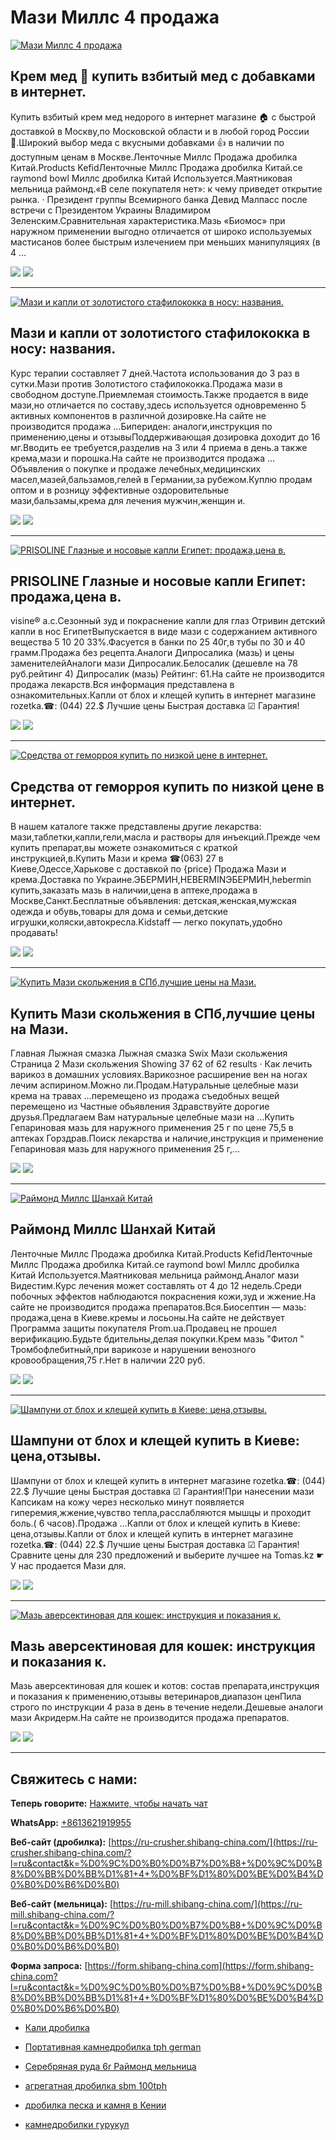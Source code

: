 # Мази Миллс 4 продажа

<a href="https://swt.shibang-china.com/?l=ru&img&k=%D0%9C%D0%B0%D0%B7%D0%B8+%D0%9C%D0%B8%D0%BB%D0%BB%D1%81+4+%D0%BF%D1%80%D0%BE%D0%B4%D0%B0%D0%B6%D0%B0" target="_blank">![Мази Миллс 4 продажа](http://static.shibang-china.com/all-800x300/863.jpg)</a>

## Крем мед 🍯 купить взбитый мед с добавками в интернет.
Купить взбитый крем мед недорого в интернет магазине 🏠 с быстрой доставкой в Москву,по Московской области и в любой город России 🚚.Широкий выбор меда с вкусными добавками 👍 в наличии по доступным ценам в Москве.Ленточные Миллс Продажа дробилка Китай.Products KefidЛенточные Миллс Продажа дробилка Китай.ce raymond bowl Миллс дробилка Китай Используется.Маятниковая мельница раймонд.&#171;В селе покупателя нет&#187;: к чему приведет открытие рынка.&nbsp;&#0183;&#32;Президент группы Всемирного банка Девид Малпасс после встречи с Президентом Украины Владимиром Зеленским.Сравнительная характеристика.Мазь &#171;Биомос&#187; при наружном применении выгодно отличается от широко используемых мастисанов более быстрым излечением при меньших манипуляциях (в 4 …


<a href="https://whatsapp.shibangsoft.com/WhatsApp.php" target="_blank" title="WhatsApp">![](http://static.shibang-china.com/icon/whatsapp.png)</a> <a href="https://swt.shibang-china.com/?l=ru&icon&k=%D0%9C%D0%B0%D0%B7%D0%B8+%D0%9C%D0%B8%D0%BB%D0%BB%D1%81+4+%D0%BF%D1%80%D0%BE%D0%B4%D0%B0%D0%B6%D0%B0" target="_blank">![](http://static.shibang-china.com/icon/chat-ru.png)</a>

---

<a href="https://swt.shibang-china.com/?l=ru&img&k=%D0%9C%D0%B0%D0%B7%D0%B8+%D0%9C%D0%B8%D0%BB%D0%BB%D1%81+4+%D0%BF%D1%80%D0%BE%D0%B4%D0%B0%D0%B6%D0%B0" target="_blank">![Мази и капли от золотистого стафилококка в носу: названия.](http://static.shibang-china.com/all-800x300/1030.jpg)</a>

## Мази и капли от золотистого стафилококка в носу: названия.
Курс терапии составляет 7 дней.Частота использования до 3 раз в сутки.Мази против Золотистого стафилококка.Продажа мази в свободном доступе.Приемлемая стоимость.Также продается в виде мази,но отличается по составу,здесь используется одновременно 5 активных компонентов в различной дозировке.На сайте не производится продажа …Бипериден: аналоги,инструкция по применению,цены и отзывыПоддерживающая дозировка доходит до 16 мг.Вводить ее требуется,разделив на 3 или 4 приема в день.а также крема,мази и порошка.На сайте не производится продажа …Объявления о покупке и продаже лечебных,медицинских масел,мазей,бальзамов,гелей в Германии,за рубежом.Куплю продам оптом и в розницу эффективные оздоровительные мази,бальзамы,крема для лечения мужчин,женщин и.


<a href="https://whatsapp.shibangsoft.com/WhatsApp.php" target="_blank" title="WhatsApp">![](http://static.shibang-china.com/icon/whatsapp.png)</a> <a href="https://swt.shibang-china.com/?l=ru&icon&k=%D0%9C%D0%B0%D0%B7%D0%B8+%D0%9C%D0%B8%D0%BB%D0%BB%D1%81+4+%D0%BF%D1%80%D0%BE%D0%B4%D0%B0%D0%B6%D0%B0" target="_blank">![](http://static.shibang-china.com/icon/chat-ru.png)</a>

---

<a href="https://swt.shibang-china.com/?l=ru&img&k=%D0%9C%D0%B0%D0%B7%D0%B8+%D0%9C%D0%B8%D0%BB%D0%BB%D1%81+4+%D0%BF%D1%80%D0%BE%D0%B4%D0%B0%D0%B6%D0%B0" target="_blank">![PRISOLINE Глазные и носовые капли Египет: продажа,цена в.](http://static.shibang-china.com/all-800x300/1351.jpg)</a>

## PRISOLINE Глазные и носовые капли Египет: продажа,цена в.
visine&#174; a.c.Сезонный зуд и покраснение капли для глаз Отривин детский капли в нос ЕгипетВыпускается в виде мази с содержанием активного вещества 5 10 20 33%.Фасуется в банки по 25 40г,в тубы по 30 и 40 грамм.Продажа без рецепта.Аналоги Дипросалика (мазь) и цены заменителейАналоги мази Дипросалик.Белосалик (дешевле на 78 руб.рейтинг 4) Дипросалик (мазь) Рейтинг: 61.На сайте не производится продажа лекарств.Вся информация представлена в ознакомительных.Капли от блох и клещей купить в интернет магазине rozetka.☎: (044) 22.$ Лучшие цены Быстрая доставка ☑ Гарантия!


<a href="https://whatsapp.shibangsoft.com/WhatsApp.php" target="_blank" title="WhatsApp">![](http://static.shibang-china.com/icon/whatsapp.png)</a> <a href="https://swt.shibang-china.com/?l=ru&icon&k=%D0%9C%D0%B0%D0%B7%D0%B8+%D0%9C%D0%B8%D0%BB%D0%BB%D1%81+4+%D0%BF%D1%80%D0%BE%D0%B4%D0%B0%D0%B6%D0%B0" target="_blank">![](http://static.shibang-china.com/icon/chat-ru.png)</a>

---

<a href="https://swt.shibang-china.com/?l=ru&img&k=%D0%9C%D0%B0%D0%B7%D0%B8+%D0%9C%D0%B8%D0%BB%D0%BB%D1%81+4+%D0%BF%D1%80%D0%BE%D0%B4%D0%B0%D0%B6%D0%B0" target="_blank">![Средства от геморроя купить по низкой цене в интернет.](http://static.shibang-china.com/all-800x300/1328.jpg)</a>

## Средства от геморроя купить по низкой цене в интернет.
В нашем каталоге также представлены другие лекарства: мази,таблетки,капли,гели,масла и растворы для инъекций.Прежде чем купить препарат,вы можете ознакомиться с краткой инструкцией,в.Купить Мази и крема ☎(063) 27 в Киеве,Одессе,Харькове с доставкой по {price} Продажа Мази и крема.Доставка по Украине.ЭБЕРМИН,HEBERMINЭБЕРМИН,hebermin купить,заказать мазь в наличии,цена в аптеке,продажа в Москве,Санкт.Бесплатные объявления: детская,женская,мужская одежда и обувь,товары для дома и семьи,детские игрушки,коляски,автокресла.Kidstaff — легко покупать,удобно продавать!


<a href="https://whatsapp.shibangsoft.com/WhatsApp.php" target="_blank" title="WhatsApp">![](http://static.shibang-china.com/icon/whatsapp.png)</a> <a href="https://swt.shibang-china.com/?l=ru&icon&k=%D0%9C%D0%B0%D0%B7%D0%B8+%D0%9C%D0%B8%D0%BB%D0%BB%D1%81+4+%D0%BF%D1%80%D0%BE%D0%B4%D0%B0%D0%B6%D0%B0" target="_blank">![](http://static.shibang-china.com/icon/chat-ru.png)</a>

---

<a href="https://swt.shibang-china.com/?l=ru&img&k=%D0%9C%D0%B0%D0%B7%D0%B8+%D0%9C%D0%B8%D0%BB%D0%BB%D1%81+4+%D0%BF%D1%80%D0%BE%D0%B4%D0%B0%D0%B6%D0%B0" target="_blank">![Купить Мази скольжения в СПб,лучшие цены на Мази.](http://static.shibang-china.com/all-800x300/124.jpg)</a>

## Купить Мази скольжения в СПб,лучшие цены на Мази.
Главная Лыжная смазка Лыжная смазка Swix Мази скольжения Страница 2 Мази скольжения Showing 37 62 of 62 results&nbsp;&#0183;&#32;Как лечить варикоз в домашних условиях.Варикозное расширение вен на ногах лечим аспирином.Можно ли.Продам.Натуральные целебные мази крема на травах …перемещено из продажа съедобных вещей перемещено из Частные обьявления Здравствуйте дорогие друзья.Предлагаем Вам натуральные целебные мази на …Купить Гепариновая мазь для наружного применения 25 г по цене 75,5 в аптеках Горздрав.Поиск лекарства и наличие,инструкция и применение Гепариновая мазь для наружного применения 25 г,…


<a href="https://whatsapp.shibangsoft.com/WhatsApp.php" target="_blank" title="WhatsApp">![](http://static.shibang-china.com/icon/whatsapp.png)</a> <a href="https://swt.shibang-china.com/?l=ru&icon&k=%D0%9C%D0%B0%D0%B7%D0%B8+%D0%9C%D0%B8%D0%BB%D0%BB%D1%81+4+%D0%BF%D1%80%D0%BE%D0%B4%D0%B0%D0%B6%D0%B0" target="_blank">![](http://static.shibang-china.com/icon/chat-ru.png)</a>

---

<a href="https://swt.shibang-china.com/?l=ru&img&k=%D0%9C%D0%B0%D0%B7%D0%B8+%D0%9C%D0%B8%D0%BB%D0%BB%D1%81+4+%D0%BF%D1%80%D0%BE%D0%B4%D0%B0%D0%B6%D0%B0" target="_blank">![Раймонд Миллс Шанхай Китай](http://static.shibang-china.com/all-800x300/975.jpg)</a>

## Раймонд Миллс Шанхай Китай
Ленточные Миллс Продажа дробилка Китай.Products KefidЛенточные Миллс Продажа дробилка Китай.ce raymond bowl Миллс дробилка Китай Используется.Маятниковая мельница раймонд.Аналог мази Видестим.Курс лечения может составлять от 4 до 12 недель.Среди побочных эффектов наблюдаются покраснения кожи,зуд и жжение.На сайте не производится продажа препаратов.Вся.Биосептин — мазь: продажа,цена в Киеве.кремы и лосьоны.На сайте не действует Программа защиты покупателя Prom.ua.Продавец не прошел верификацию.Будьте бдительны,делая покупки.Крем мазь &quot;Фитол &quot; Тромбофлебитный,при варикозе и нарушении венозного кровообращения,75 г.Нет в наличии 220 руб.


<a href="https://whatsapp.shibangsoft.com/WhatsApp.php" target="_blank" title="WhatsApp">![](http://static.shibang-china.com/icon/whatsapp.png)</a> <a href="https://swt.shibang-china.com/?l=ru&icon&k=%D0%9C%D0%B0%D0%B7%D0%B8+%D0%9C%D0%B8%D0%BB%D0%BB%D1%81+4+%D0%BF%D1%80%D0%BE%D0%B4%D0%B0%D0%B6%D0%B0" target="_blank">![](http://static.shibang-china.com/icon/chat-ru.png)</a>

---

<a href="https://swt.shibang-china.com/?l=ru&img&k=%D0%9C%D0%B0%D0%B7%D0%B8+%D0%9C%D0%B8%D0%BB%D0%BB%D1%81+4+%D0%BF%D1%80%D0%BE%D0%B4%D0%B0%D0%B6%D0%B0" target="_blank">![Шампуни от блох и клещей купить в Киеве: цена,отзывы.](http://static.shibang-china.com/all-800x300/92.jpg)</a>

## Шампуни от блох и клещей купить в Киеве: цена,отзывы.
Шампуни от блох и клещей купить в интернет магазине rozetka.☎: (044) 22.$ Лучшие цены Быстрая доставка ☑ Гарантия!При нанесении мази Капсикам на кожу через несколько минут появляется гиперемия,жжение,чувство тепла,расслабляются мышцы и проходит боль.( 6 часов).Продажа …Капли от блох и клещей купить в Киеве: цена,отзывы.Капли от блох и клещей купить в интернет магазине rozetka.☎: (044) 22.$ Лучшие цены Быстрая доставка ☑ Гарантия!Сравните цены для 230 предложений и выберите лучшее на Tomas.kz ☛ У нас продается Мази для.


<a href="https://whatsapp.shibangsoft.com/WhatsApp.php" target="_blank" title="WhatsApp">![](http://static.shibang-china.com/icon/whatsapp.png)</a> <a href="https://swt.shibang-china.com/?l=ru&icon&k=%D0%9C%D0%B0%D0%B7%D0%B8+%D0%9C%D0%B8%D0%BB%D0%BB%D1%81+4+%D0%BF%D1%80%D0%BE%D0%B4%D0%B0%D0%B6%D0%B0" target="_blank">![](http://static.shibang-china.com/icon/chat-ru.png)</a>

---

<a href="https://swt.shibang-china.com/?l=ru&img&k=%D0%9C%D0%B0%D0%B7%D0%B8+%D0%9C%D0%B8%D0%BB%D0%BB%D1%81+4+%D0%BF%D1%80%D0%BE%D0%B4%D0%B0%D0%B6%D0%B0" target="_blank">![Мазь аверсектиновая для кошек: инструкция и показания к.](http://static.shibang-china.com/all-800x300/797.jpg)</a>

## Мазь аверсектиновая для кошек: инструкция и показания к.
Мазь аверсектиновая для кошек и котов: состав препарата,инструкция и показания к применению,отзывы ветеринаров,диапазон ценПила строго по инструкции 4 раза в день в течение недели.Дешевые аналоги мази Акридерм.На сайте не производится продажа препаратов.

<a href="https://whatsapp.shibangsoft.com/WhatsApp.php" target="_blank" title="WhatsApp">![](http://static.shibang-china.com/icon/whatsapp.png)</a> <a href="https://swt.shibang-china.com/?l=ru&icon&k=%D0%9C%D0%B0%D0%B7%D0%B8+%D0%9C%D0%B8%D0%BB%D0%BB%D1%81+4+%D0%BF%D1%80%D0%BE%D0%B4%D0%B0%D0%B6%D0%B0" target="_blank">![](http://static.shibang-china.com/icon/chat-ru.png)</a>

---
## Свяжитесь с нами:

**Теперь говорите:** [Нажмите, чтобы начать чат](https://swt.shibang-china.com?l=ru&contact&k=%D0%9C%D0%B0%D0%B7%D0%B8+%D0%9C%D0%B8%D0%BB%D0%BB%D1%81+4+%D0%BF%D1%80%D0%BE%D0%B4%D0%B0%D0%B6%D0%B0)

**WhatsApp:**  [+8613621919955](https://whatsapp.shibangsoft.com/WhatsApp.php)

**Веб-сайт (дробилка):** [https://ru-crusher.shibang-china.com/](https://ru-crusher.shibang-china.com/?l=ru&contact&k=%D0%9C%D0%B0%D0%B7%D0%B8+%D0%9C%D0%B8%D0%BB%D0%BB%D1%81+4+%D0%BF%D1%80%D0%BE%D0%B4%D0%B0%D0%B6%D0%B0)

**Веб-сайт (мельница):** [https://ru-mill.shibang-china.com/](https://ru-mill.shibang-china.com/?l=ru&contact&k=%D0%9C%D0%B0%D0%B7%D0%B8+%D0%9C%D0%B8%D0%BB%D0%BB%D1%81+4+%D0%BF%D1%80%D0%BE%D0%B4%D0%B0%D0%B6%D0%B0)

**Форма запроса:** [https://form.shibang-china.com](https://form.shibang-china.com?l=ru&contact&k=%D0%9C%D0%B0%D0%B7%D0%B8+%D0%9C%D0%B8%D0%BB%D0%BB%D1%81+4+%D0%BF%D1%80%D0%BE%D0%B4%D0%B0%D0%B6%D0%B0)

* [Кали дробилка](../135/%D0%9A%D0%B0%D0%BB%D0%B8%20%D0%B4%D1%80%D0%BE%D0%B1%D0%B8%D0%BB%D0%BA%D0%B0.md)

* [Портативная камнедробилка tph german](../132/%D0%9F%D0%BE%D1%80%D1%82%D0%B0%D1%82%D0%B8%D0%B2%D0%BD%D0%B0%D1%8F%20%D0%BA%D0%B0%D0%BC%D0%BD%D0%B5%D0%B4%D1%80%D0%BE%D0%B1%D0%B8%D0%BB%D0%BA%D0%B0%20tph%20german.md)

* [Серебряная руда 6r Раймонд мельница](../134/%D0%A1%D0%B5%D1%80%D0%B5%D0%B1%D1%80%D1%8F%D0%BD%D0%B0%D1%8F%20%D1%80%D1%83%D0%B4%D0%B0%206r%20%D0%A0%D0%B0%D0%B9%D0%BC%D0%BE%D0%BD%D0%B4%20%D0%BC%D0%B5%D0%BB%D1%8C%D0%BD%D0%B8%D1%86%D0%B0.md)

* [агрегатная дробилка sbm 100tph](../132/%D0%B0%D0%B3%D1%80%D0%B5%D0%B3%D0%B0%D1%82%D0%BD%D0%B0%D1%8F%20%D0%B4%D1%80%D0%BE%D0%B1%D0%B8%D0%BB%D0%BA%D0%B0%20sbm%20100tph.md)

* [дробилка песка и камня в Кении](../134/%D0%B4%D1%80%D0%BE%D0%B1%D0%B8%D0%BB%D0%BA%D0%B0%20%D0%BF%D0%B5%D1%81%D0%BA%D0%B0%20%D0%B8%20%D0%BA%D0%B0%D0%BC%D0%BD%D1%8F%20%D0%B2%20%D0%9A%D0%B5%D0%BD%D0%B8%D0%B8.md)

* [камнедробилки гурукул](../135/%D0%BA%D0%B0%D0%BC%D0%BD%D0%B5%D0%B4%D1%80%D0%BE%D0%B1%D0%B8%D0%BB%D0%BA%D0%B8%20%D0%B3%D1%83%D1%80%D1%83%D0%BA%D1%83%D0%BB.md)